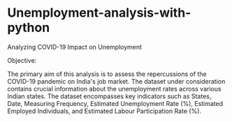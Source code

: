 # Unemployment-analysis-with-python
Analyzing COVID-19 Impact on Unemployment

Objective:

The primary aim of this analysis is to assess the repercussions of the COVID-19 pandemic on India's job market. The dataset under consideration contains crucial information about the unemployment rates across various Indian states. The dataset encompasses key indicators such as States, Date, Measuring Frequency, Estimated Unemployment Rate (%), Estimated Employed Individuals, and Estimated Labour Participation Rate (%).
